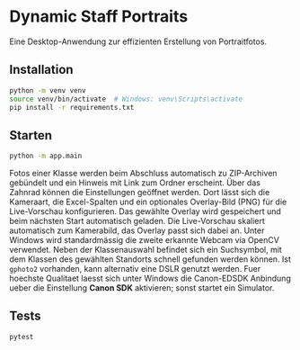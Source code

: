 # Dynamic Staff Portraits

Eine Desktop-Anwendung zur effizienten Erstellung von Portraitfotos.

## Installation

```bash
python -m venv venv
source venv/bin/activate  # Windows: venv\Scripts\activate
pip install -r requirements.txt
```

## Starten

```bash
python -m app.main
```

Fotos einer Klasse werden beim Abschluss automatisch zu ZIP-Archiven gebündelt
und ein Hinweis mit Link zum Ordner erscheint. Über das Zahnrad können die
Einstellungen geöffnet werden. Dort lässt sich die Kameraart, die Excel-Spalten
und ein optionales Overlay-Bild (PNG) für die Live-Vorschau konfigurieren. Das
gewählte Overlay wird gespeichert und beim nächsten Start automatisch geladen.
Die Live-Vorschau skaliert automatisch zum Kamerabild, das Overlay passt sich
dabei an. Unter Windows wird standardmässig die zweite erkannte Webcam
via OpenCV verwendet.
Neben der Klassenauswahl befindet sich ein Suchsymbol, mit dem Klassen des
gewählten Standorts schnell gefunden werden können.
Ist `gphoto2` vorhanden, kann alternativ eine DSLR genutzt werden. Fuer
hoechste Qualitaet laesst sich unter Windows die Canon-EDSDK Anbindung ueber die
Einstellung **Canon SDK** aktivieren; sonst startet ein Simulator.

## Tests

```bash
pytest
```
